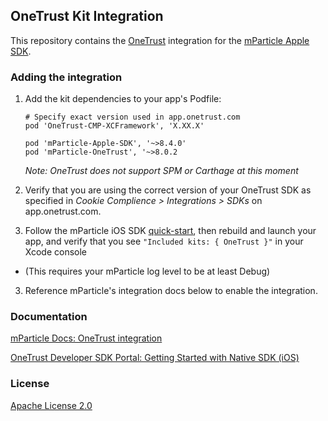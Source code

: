 ## OneTrust Kit Integration

This repository contains the [OneTrust](https://www.onetrust.com/) integration for the [mParticle Apple SDK](https://github.com/mParticle/mparticle-apple-sdk).

### Adding the integration

1. Add the kit dependencies to your app's Podfile:

   ```
   # Specify exact version used in app.onetrust.com
   pod 'OneTrust-CMP-XCFramework', 'X.XX.X'

   pod 'mParticle-Apple-SDK', '~>8.4.0'
   pod 'mParticle-OneTrust', '~>8.0.2
   ```

   _Note: OneTrust does not support SPM or Carthage at this moment_

2. Verify that you are using the correct version of your OneTrust SDK as specified in _Cookie Complience > Integrations > SDKs_ on app.onetrust.com.

3. Follow the mParticle iOS SDK [quick-start](https://github.com/mParticle/mparticle-apple-sdk), then rebuild and launch your app, and verify that you see `"Included kits: { OneTrust }"` in your Xcode console

- (This requires your mParticle log level to be at least Debug)

3. Reference mParticle's integration docs below to enable the integration.

### Documentation

[mParticle Docs: OneTrust integration](https://docs.mparticle.com/integrations/onetrust/event/)

[OneTrust Developer SDK Portal: Getting Started with Native SDK (iOS)](https://developer.onetrust.com/sdk/mobile-apps/ios/getting-started)

### License

[Apache License 2.0](http://www.apache.org/licenses/LICENSE-2.0)
